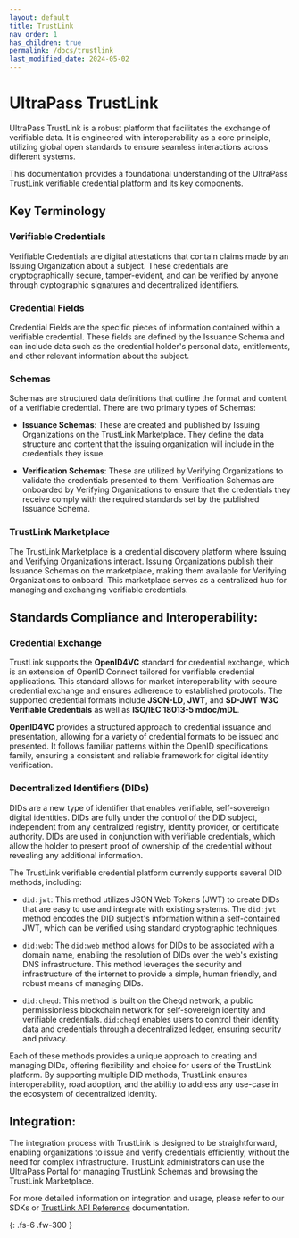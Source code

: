 ```yaml
---
layout: default
title: TrustLink
nav_order: 1
has_children: true
permalink: /docs/trustlink
last_modified_date: 2024-05-02
---
```


# UltraPass TrustLink

UltraPass TrustLink is a robust platform that facilitates the exchange of verifiable data. It is engineered with interoperability as a core principle, utilizing global open standards to ensure seamless interactions across different systems.

This documentation provides a foundational understanding of the UltraPass TrustLink verifiable credential platform and its key components.

## Key Terminology

### Verifiable Credentials
Verifiable Credentials are digital attestations that contain claims made by an Issuing Organization about a subject. These credentials are cryptographically secure, tamper-evident, and can be verified by anyone through cyptographic signatures and decentralized identifiers.

### Credential Fields
Credential Fields are the specific pieces of information contained within a verifiable credential. These fields are defined by the Issuance Schema and can include data such as the credential holder's personal data, entitlements, and other relevant information about the subject.

### Schemas
Schemas are structured data definitions that outline the format and content of a verifiable credential. There are two primary types of Schemas:

- **Issuance Schemas**: These are created and published by Issuing Organizations on the TrustLink Marketplace. They define the data structure and content that the issuing organization will include in the credentials they issue.

- **Verification Schemas**: These are utilized by Verifying Organizations to validate the credentials presented to them. Verification Schemas are onboarded by Verifying Organizations to ensure that the credentials they receive comply with the required standards set by the published Issuance Schema.

### TrustLink Marketplace
The TrustLink Marketplace is a credential discovery platform where Issuing and Verifying Organizations interact. Issuing Organizations publish their Issuance Schemas on the marketplace, making them available for Verifying Organizations to onboard. This marketplace serves as a centralized hub for managing and exchanging verifiable credentials.

## Standards Compliance and Interoperability:

### Credential Exchange
TrustLink supports the **OpenID4VC** standard for credential exchange, which is an extension of OpenID Connect tailored for verifiable credential applications. This standard allows for market interoperability with secure credential exchange and ensures adherence to established protocols. The supported credential formats include **JSON-LD**, **JWT**, and **SD-JWT** **W3C Verifiable Credentials** as well as **ISO/IEC 18013-5 mdoc/mDL**.

**OpenID4VC** provides a structured approach to credential issuance and presentation, allowing for a variety of credential formats to be issued and presented. It follows familiar patterns within the OpenID specifications family, ensuring a consistent and reliable framework for digital identity verification.

### Decentralized Identifiers (DIDs)
DIDs are a new type of identifier that enables verifiable, self-sovereign digital identities. DIDs are fully under the control of the DID subject, independent from any centralized registry, identity provider, or certificate authority. DIDs are used in conjunction with verifiable credentials, which allow the holder to present proof of ownership of the credential without revealing any additional information.

The TrustLink verifiable credential platform currently supports several DID methods, including:

- `did:jwt`: This method utilizes JSON Web Tokens (JWT) to create DIDs that are easy to use and integrate with existing systems. The `did:jwt` method encodes the DID subject's information within a self-contained JWT, which can be verified using standard cryptographic techniques.

- `did:web`: The `did:web` method allows for DIDs to be associated with a domain name, enabling the resolution of DIDs over the web's existing DNS infrastructure. This method leverages the security and infrastructure of the internet to provide a simple, human friendly, and robust means of managing DIDs.

- `did:cheqd`: This method is built on the Cheqd network, a public permissionless blockchain network for self-sovereign identity and verifiable credentials. `did:cheqd` enables users to control their identity data and credentials through a decentralized ledger, ensuring security and privacy.

Each of these methods provides a unique approach to creating and managing DIDs, offering flexibility and choice for users of the TrustLink platform. By supporting multiple DID methods, TrustLink ensures interoperability, road adoption, and the ability to address any use-case in the ecosystem of decentralized identity.

## Integration:

The integration process with TrustLink is designed to be straightforward, enabling organizations to issue and verify credentials efficiently, without the need for complex infrastructure. TrustLink administrators can use the UltraPass Portal for managing TrustLink Schemas and browsing the TrustLink Marketplace.

For more detailed information on integration and usage, please refer to our SDKs or [TrustLink API Reference]("https://docs.ultrapassid.com/docs/API%20Reference/TrustLink.html) documentation.

{: .fs-6 .fw-300 }